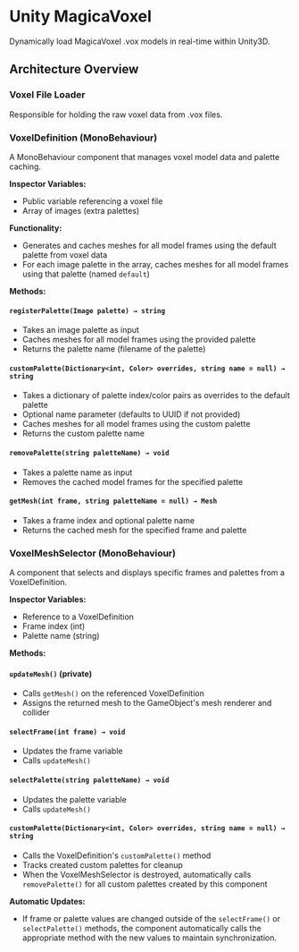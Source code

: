 # Unity MagicaVoxel

Dynamically load MagicaVoxel .vox models in real-time within Unity3D.

## Architecture Overview

### Voxel File Loader
Responsible for holding the raw voxel data from .vox files.

### VoxelDefinition (MonoBehaviour)
A MonoBehaviour component that manages voxel model data and palette caching.

**Inspector Variables:**
- Public variable referencing a voxel file
- Array of images (extra palettes)

**Functionality:**
- Generates and caches meshes for all model frames using the default palette from voxel data
- For each image palette in the array, caches meshes for all model frames using that palette (named `default`)

**Methods:**

#### `registerPalette(Image palette) → string`
- Takes an image palette as input
- Caches meshes for all model frames using the provided palette
- Returns the palette name (filename of the palette)

#### `customPalette(Dictionary<int, Color> overrides, string name = null) → string`
- Takes a dictionary of palette index/color pairs as overrides to the default palette
- Optional name parameter (defaults to UUID if not provided)
- Caches meshes for all model frames using the custom palette
- Returns the custom palette name

#### `removePalette(string paletteName) → void`
- Takes a palette name as input
- Removes the cached model frames for the specified palette

#### `getMesh(int frame, string paletteName = null) → Mesh`
- Takes a frame index and optional palette name
- Returns the cached mesh for the specified frame and palette

### VoxelMeshSelector (MonoBehaviour)
A component that selects and displays specific frames and palettes from a VoxelDefinition.

**Inspector Variables:**
- Reference to a VoxelDefinition
- Frame index (int)
- Palette name (string)

**Methods:**

#### `updateMesh()` (private)
- Calls `getMesh()` on the referenced VoxelDefinition
- Assigns the returned mesh to the GameObject's mesh renderer and collider

#### `selectFrame(int frame) → void`
- Updates the frame variable
- Calls `updateMesh()`

#### `selectPalette(string paletteName) → void`
- Updates the palette variable
- Calls `updateMesh()`

#### `customPalette(Dictionary<int, Color> overrides, string name = null) → string`
- Calls the VoxelDefinition's `customPalette()` method
- Tracks created custom palettes for cleanup
- When the VoxelMeshSelector is destroyed, automatically calls `removePalette()` for all custom palettes created by this component

**Automatic Updates:**
- If frame or palette values are changed outside of the `selectFrame()` or `selectPalette()` methods, the component automatically calls the appropriate method with the new values to maintain synchronization.